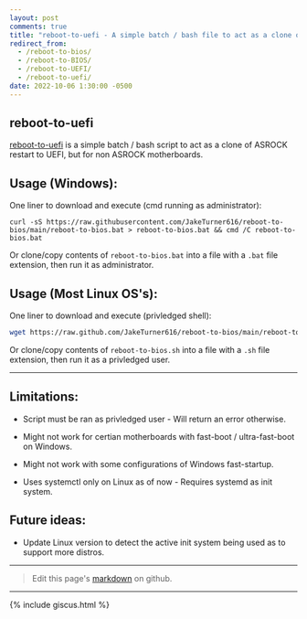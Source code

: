 ```yaml
---
layout: post
comments: true
title: "reboot-to-uefi - A simple batch / bash file to act as a clone of ASROCK restart to UEFI"
redirect_from:
  - /reboot-to-bios/
  - /reboot-to-BIOS/
  - /reboot-to-UEFI/
  - /reboot-to-uefi/
date: 2022-10-06 1:30:00 -0500
---
```

## reboot-to-uefi

[reboot-to-uefi](https://github.com/JakeTurner616/reboot-to-uefi) is a simple batch / bash script to act as a clone of ASROCK restart to UEFI, but for non ASROCK motherboards.

## Usage (Windows):

One liner to download and execute (cmd running as administrator):

```batch
curl -sS https://raw.githubusercontent.com/JakeTurner616/reboot-to-bios/main/reboot-to-bios.bat > reboot-to-bios.bat && cmd /C reboot-to-bios.bat
```

Or clone/copy contents of `reboot-to-bios.bat` into a file with a `.bat` file extension, then run it as administrator.

## Usage (Most Linux OS's):

One liner to download and execute (privledged shell):

```bash
wget https://raw.github.com/JakeTurner616/reboot-to-bios/main/reboot-to-bios.sh -O - | bash
```

Or clone/copy contents of `reboot-to-bios.sh` into a file with a `.sh` file extension, then run it as a privledged user.

---

## Limitations:

- Script must be ran as privledged user - Will return an error otherwise.

- Might not work for certian motherboards with fast-boot / ultra-fast-boot on Windows.

- Might not work with some configurations of Windows fast-startup.

- Uses systemctl only on Linux as of now - Requires systemd as init system.

## Future ideas:

- Update Linux version to detect the active init system being used as to support more distros.

---

> Edit this page's <a href="https://github.com/JakeTurner616/JakeTurner616.github.io/blob/main/{{page.path}}">markdown</a> on github.

---

{% include giscus.html %}
